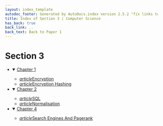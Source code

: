 ```yaml
---
layout: index_template
autodoc_footer: Generated by AutoDocs.index version 2.5.2 "fix links to documents" ⓒ Starwort, 2020
title: Index of Section 3 | Computer Science
has_back: true
back_link: ..
back_text: Back to Paper 1
---
```


# **Section 3**

- <details open><summary><a href='./chapter_1'>Chapter 1</a></summary>

  - <a href='./chapter_1/encryption.html'><i title='MD file' class="material-icons">article</i>Encryption</a>
  - <a href='./chapter_1/encryption_hashing.html'><i title='MD file' class="material-icons">article</i>Encryption Hashing</a>

  </details>
- <details open><summary><a href='./chapter_2'>Chapter 2</a></summary>

  - <a href='./chapter_2/SQL.html'><i title='MD file' class="material-icons">article</i>SQL</a>
  - <a href='./chapter_2/normalisation.html'><i title='MD file' class="material-icons">article</i>Normalisation</a>

  </details>
- <details open><summary><a href='./chapter_4'>Chapter 4</a></summary>

  - <a href='./chapter_4/search_engines_and_pagerank.html'><i title='MD file' class="material-icons">article</i>Search Engines And Pagerank</a>

  </details>
